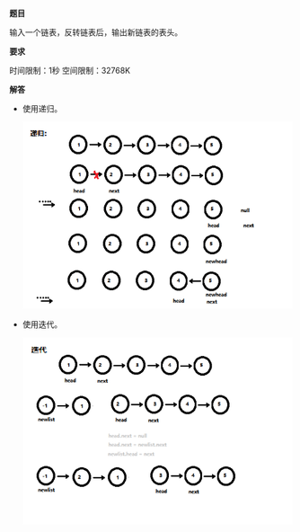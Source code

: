 **题目**

输入一个链表，反转链表后，输出新链表的表头。

**要求**

时间限制：1秒 空间限制：32768K

**解答**

- 使用递归。

    ![reverseList1](https://github.com/XQLong/java_workplace/blob/master/img/ReverseList1.png)

- 使用迭代。

    ![reverseList2](https://github.com/XQLong/java_workplace/blob/master/img/ReverseList2.png)
